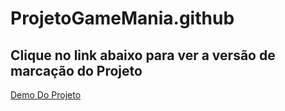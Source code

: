 # ProjetoGameMania.github
<h2> Clique no link abaixo para ver a versão de marcação do Projeto</h2>

<a href="https://github.com/marcelocodigos/projetoGameMania.github.io/deployments/activity_log?environment=github-pages" target="_blank">Demo Do Projeto</a>
